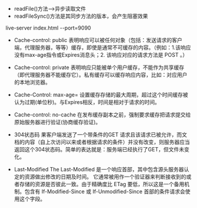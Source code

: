 <!--
 * @Author: Zzceaon
 * @Date: 2020-07-20 14:47:53
 * @LastEditTime: 2020-07-20 16:18:22
 * @LastEditors: Please set LastEditors
 * @Description: In User Settings Edit
 * @FilePath: \Course\js\cache\README.md
--> 
- readFile()方法-->异步读取文件
- readFileSync()方法是其同步方法的版本，会产生阻塞效果

live-server index.html --port=9090

- Cache-control: public
    表明响应可以被任何对象（包括：发送请求的客户端，代理服务器，等等）缓存，即使是通常不可缓存的内容。（例如：1.该响应没有max-age指令或Expires消息头；2. 该响应对应的请求方法是 POST 。）
- Cache-control: private
    表明响应只能被单个用户缓存，不能作为共享缓存（即代理服务器不能缓存它）。私有缓存可以缓存响应内容，比如：对应用户的本地浏览器。
- Cache-Control: max-age=<seconds>
    设置缓存存储的最大周期，超过这个时间缓存被认为过期(单位秒)。与Expires相反，时间是相对于请求的时间。
- Cache-control: no-cache
    在发布缓存副本之前，强制要求缓存把请求提交给原始服务器进行验证(协商缓存验证)。

- 304状态码
    果客户端发送了一个带条件的GET 请求且该请求已被允许，而文档的内容（自上次访问以来或者根据请求的条件）并没有改变，则服务器应当返回这个304状态码。简单的表达就是：服务端已经执行了GET，但文件未变化。

- Last-Modified
    The Last-Modified  是一个响应首部，其中包含源头服务器认定的资源做出修改的日期及时间。 它通常被用作一个验证器来判断接收到的或者存储的资源是否彼此一致。由于精确度比  ETag 要低，所以这是一个备用机制。包含有  If-Modified-Since 或 If-Unmodified-Since 首部的条件请求会使用这个字段。